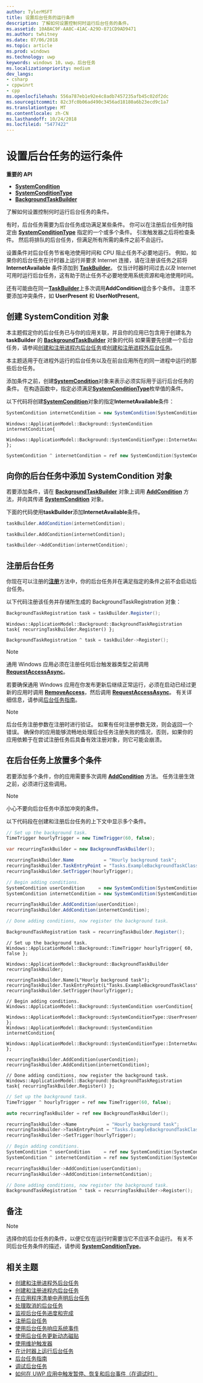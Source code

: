```yaml
---
author: TylerMSFT
title: 设置后台任务的运行条件
description: 了解如何设置控制何时运行后台任务的条件。
ms.assetid: 10ABAC9F-AA8C-41AC-A29D-871CD9AD9471
ms.author: twhitney
ms.date: 07/06/2018
ms.topic: article
ms.prod: windows
ms.technology: uwp
keywords: windows 10，uwp，后台任务
ms.localizationpriority: medium
dev_langs:
- csharp
- cppwinrt
- cpp
ms.openlocfilehash: 556a787eb1e92e4c8adb7457235afb45c02df2dc
ms.sourcegitcommit: 82c3fc0b06ad490c3456ad18180a6b23ecd9c1a7
ms.translationtype: MT
ms.contentlocale: zh-CN
ms.lasthandoff: 10/24/2018
ms.locfileid: "5477422"
---
```

# <a name="set-conditions-for-running-a-background-task"></a>设置后台任务的运行条件

**重要的 API**

- [**SystemCondition**](https://msdn.microsoft.com/library/windows/apps/br224834)
- [**SystemConditionType**](https://msdn.microsoft.com/library/windows/apps/br224835)
- [**BackgroundTaskBuilder**](https://msdn.microsoft.com/library/windows/apps/br224768)

了解如何设置控制何时运行后台任务的条件。

有时，后台任务需要为后台任务成功满足某些条件。 你可以在注册后台任务时指定由 [**SystemConditionType**](https://msdn.microsoft.com/library/windows/apps/br224835) 指定的一个或多个条件。 引发触发器之后将检查条件。 然后将排队的后台任务，但满足所有所需的条件之前不会运行。

设置条件对后台任务节省电池使用时间和 CPU 阻止任务不必要地运行。 例如，如果你的后台任务在计时器上运行并要求 Internet 连接，请在注册该任务之前将 **InternetAvailable** 条件添加到 [**TaskBuilder**](https://msdn.microsoft.com/library/windows/apps/br224768)。 仅当计时器时间过去*以及* Internet 可用时运行后台任务，这有助于防止任务不必要地使用系统资源和电池使用时间。

还有可能由在同一[**TaskBuilder**](https://msdn.microsoft.com/library/windows/apps/br224768)上多次调用**AddCondition**组合多个条件。 注意不要添加冲突条件，如 **UserPresent** 和 **UserNotPresent**。

## <a name="create-a-systemcondition-object"></a>创建 SystemCondition 对象

本主题假定你的后台任务已与你的应用关联，并且你的应用已包含用于创建名为 **taskBuilder** 的 [**BackgroundTaskBuilder**](https://msdn.microsoft.com/library/windows/apps/br224768) 对象的代码  如果需要先创建一个后台任务，请参阅[创建和注册进程内后台任务](create-and-register-an-inproc-background-task.md)或[创建和注册进程外后台任务](create-and-register-a-background-task.md)。

本主题适用于在进程外运行的后台任务以及在前台应用所在的同一进程中运行的那些后台任务。

添加条件之前，创建[**SystemCondition**](https://msdn.microsoft.com/library/windows/apps/br224834)对象来表示必须实际用于运行后台任务的条件。 在构造函数中，指定必须满足[**SystemConditionType**](https://msdn.microsoft.com/library/windows/apps/br224835)枚举值的条件。

以下代码将创建[**SystemCondition**](https://msdn.microsoft.com/library/windows/apps/br224834)对象的指定**InternetAvailable**条件：

```csharp
SystemCondition internetCondition = new SystemCondition(SystemConditionType.InternetAvailable);
```

```cppwinrt
Windows::ApplicationModel::Background::SystemCondition internetCondition{
    Windows::ApplicationModel::Background::SystemConditionType::InternetAvailable };
```

```cpp
SystemCondition ^ internetCondition = ref new SystemCondition(SystemConditionType::InternetAvailable);
```

## <a name="add-the-systemcondition-object-to-your-background-task"></a>向你的后台任务中添加 SystemCondition 对象

若要添加条件，请在 [**BackgroundTaskBuilder**](https://msdn.microsoft.com/library/windows/apps/br224769) 对象上调用 [**AddCondition**](https://msdn.microsoft.com/library/windows/apps/br224768) 方法，并向其传递 [**SystemCondition**](https://msdn.microsoft.com/library/windows/apps/br224834) 对象。

下面的代码使用**taskBuilder**添加**InternetAvailable**条件。

```csharp
taskBuilder.AddCondition(internetCondition);
```

```cppwinrt
taskBuilder.AddCondition(internetCondition);
```

```cpp
taskBuilder->AddCondition(internetCondition);
```

## <a name="register-your-background-task"></a>注册后台任务

你现在可以注册的[**注册**](https://msdn.microsoft.com/library/windows/apps/br224772)方法中，你的后台任务并在满足指定的条件之前不会启动后台任务。

以下代码注册该任务并存储所生成的 BackgroundTaskRegistration 对象：

```csharp
BackgroundTaskRegistration task = taskBuilder.Register();
```

```cppwinrt
Windows::ApplicationModel::Background::BackgroundTaskRegistration task{ recurringTaskBuilder.Register() };
```

```cpp
BackgroundTaskRegistration ^ task = taskBuilder->Register();
```

> [!NOTE]
> 通用 Windows 应用必须在注册任何后台触发器类型之前调用 [**RequestAccessAsync**](https://msdn.microsoft.com/library/windows/apps/hh700485)。

若要确保通用 Windows 应用在你发布更新后继续正常运行，必须在启动已经过更新的应用时调用 [**RemoveAccess**](https://msdn.microsoft.com/library/windows/apps/hh700471)，然后调用 [**RequestAccessAsync**](https://msdn.microsoft.com/library/windows/apps/hh700485)。 有关详细信息，请参阅[后台任务指南](guidelines-for-background-tasks.md)。

> [!NOTE]
> 后台任务注册参数在注册时进行验证。 如果有任何注册参数无效，则会返回一个错误。 确保你的应用能够流畅地处理后台任务注册失败的情况，否则，如果你的应用依赖于在尝试注册任务后具备有效注册对象，则它可能会崩溃。

## <a name="place-multiple-conditions-on-your-background-task"></a>在后台任务上放置多个条件

若要添加多个条件，你的应用需要多次调用 [**AddCondition**](https://msdn.microsoft.com/library/windows/apps/br224769) 方法。 任务注册生效之前，必须进行这些调用。

> [!NOTE]
> 小心不要向后台任务中添加冲突的条件。

以下代码段在创建和注册后台任务的上下文中显示多个条件。

```csharp
// Set up the background task.
TimeTrigger hourlyTrigger = new TimeTrigger(60, false);

var recurringTaskBuilder = new BackgroundTaskBuilder();

recurringTaskBuilder.Name           = "Hourly background task";
recurringTaskBuilder.TaskEntryPoint = "Tasks.ExampleBackgroundTaskClass";
recurringTaskBuilder.SetTrigger(hourlyTrigger);

// Begin adding conditions.
SystemCondition userCondition     = new SystemCondition(SystemConditionType.UserPresent);
SystemCondition internetCondition = new SystemCondition(SystemConditionType.InternetAvailable);

recurringTaskBuilder.AddCondition(userCondition);
recurringTaskBuilder.AddCondition(internetCondition);

// Done adding conditions, now register the background task.

BackgroundTaskRegistration task = recurringTaskBuilder.Register();
```

```cppwinrt
// Set up the background task.
Windows::ApplicationModel::Background::TimeTrigger hourlyTrigger{ 60, false };

Windows::ApplicationModel::Background::BackgroundTaskBuilder recurringTaskBuilder;

recurringTaskBuilder.Name(L"Hourly background task");
recurringTaskBuilder.TaskEntryPoint(L"Tasks.ExampleBackgroundTaskClass");
recurringTaskBuilder.SetTrigger(hourlyTrigger);

// Begin adding conditions.
Windows::ApplicationModel::Background::SystemCondition userCondition{
    Windows::ApplicationModel::Background::SystemConditionType::UserPresent };
Windows::ApplicationModel::Background::SystemCondition internetCondition{
    Windows::ApplicationModel::Background::SystemConditionType::InternetAvailable };

recurringTaskBuilder.AddCondition(userCondition);
recurringTaskBuilder.AddCondition(internetCondition);

// Done adding conditions, now register the background task.
Windows::ApplicationModel::Background::BackgroundTaskRegistration task{ recurringTaskBuilder.Register() };
```

```cpp
// Set up the background task.
TimeTrigger ^ hourlyTrigger = ref new TimeTrigger(60, false);

auto recurringTaskBuilder = ref new BackgroundTaskBuilder();

recurringTaskBuilder->Name           = "Hourly background task";
recurringTaskBuilder->TaskEntryPoint = "Tasks.ExampleBackgroundTaskClass";
recurringTaskBuilder->SetTrigger(hourlyTrigger);

// Begin adding conditions.
SystemCondition ^ userCondition     = ref new SystemCondition(SystemConditionType::UserPresent);
SystemCondition ^ internetCondition = ref new SystemCondition(SystemConditionType::InternetAvailable);

recurringTaskBuilder->AddCondition(userCondition);
recurringTaskBuilder->AddCondition(internetCondition);

// Done adding conditions, now register the background task.
BackgroundTaskRegistration ^ task = recurringTaskBuilder->Register();
```

## <a name="remarks"></a>备注

> [!NOTE]
> 选择你的后台任务的条件，以便它仅在运行时需要当它不应该不会运行。 有关不同后台任务条件的描述，请参阅 [**SystemConditionType**](https://msdn.microsoft.com/library/windows/apps/br224835)。

## <a name="related-topics"></a>相关主题

* [创建和注册进程外后台任务](create-and-register-a-background-task.md)
* [创建和注册进程内后台任务](create-and-register-an-inproc-background-task.md)
* [在应用程序清单中声明后台任务](declare-background-tasks-in-the-application-manifest.md)
* [处理取消的后台任务](handle-a-cancelled-background-task.md)
* [监视后台任务进度和完成](monitor-background-task-progress-and-completion.md)
* [注册后台任务](register-a-background-task.md)
* [使用后台任务响应系统事件](respond-to-system-events-with-background-tasks.md)
* [使用后台任务更新动态磁贴](update-a-live-tile-from-a-background-task.md)
* [使用维护触发器](use-a-maintenance-trigger.md)
* [在计时器上运行后台任务](run-a-background-task-on-a-timer-.md)
* [后台任务指南](guidelines-for-background-tasks.md)
* [调试后台任务](debug-a-background-task.md)
* [如何在 UWP 应用中触发暂停、恢复和后台事件（在调试时）](http://go.microsoft.com/fwlink/p/?linkid=254345)
